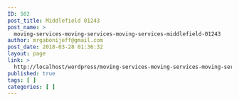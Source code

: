 ```yaml
---
ID: 502
post_title: Middlefield 01243
post_name: >
  moving-services-moving-services-moving-services-middlefield-01243
author: mrgabonijeff@gmail.com
post_date: 2018-03-28 01:36:32
layout: page
link: >
  http://localhost/wordpress/moving-services-moving-services-moving-services-middlefield-01243/
published: true
tags: [ ]
categories: [ ]
---
```


